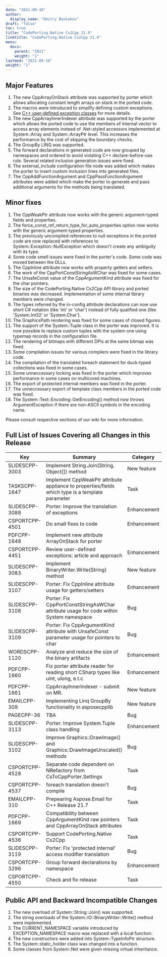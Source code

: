 ```yaml
---
date: "2021-09-10"
author:
  display_name: "Dmitry Baskakov"
draft: "false"
toc: true
title: "CodePorting.Native Cs2Cpp 21.9"
linktitle: "CodePorting.Native Cs2Cpp 21.9"
menu:
  docs:
    parent: "2021"
    weight: "1"
lastmod: "2021-09-10"
weight: "1"
---
```


## Major Features ##

1. The new CppArrayOnStack attribute was supported by porter which allows allocating constant length arrays on stack in the ported code.
1. The macros were introduced to simplify defining custom exceptions. See [C++ user-defined exception classes](https://docs.codeporting.com/native/cs2cpp/developer-guide/cpp-user-defined-exception-classes/) for more details.
1. The new CppArrayInnerIndexer attribute was supported by the porter which allows the ported code to use the members of internal vector to access array elements instead of .Net-styled accessors implemented at System::Array and System::ArrayPtr level. This increases the performance by the cost of skipping the boundary checks.
1. The GroupBy LINQ was supported.
1. The forward declarations in generated code are now grouped by namespaces and ordered to avoid violating C++ declare-before-use rule. Several related inclusion generation issues were fixed.
1. The external_include configuration file node was added which makes the porter to insert custom inclusion lines into generated files.
1. The CppAddFunctionArgument and CppPassFunctionArgument attributes were added which make the porter to generate and pass additional arguments for the methods being translated.

## Minor fixes ##

1. The CppWeakPtr attribute now works with the generic argument-typed fields and properties.
1. The force_const_ref_return_type_for_auto_properties option now works with the generic argument-typed properties.
1. The previously uncompiled references to null exceptions in the ported code are now replaced with references to System::Exception::NullException which doesn't create any ambiguity with its type.
1. Some code smell issues were fixed in the porter's code. Some code was moved between the DLLs.
1. The CppInline attribute now works with property getters and setters.
1. The work of the CppPortConstStringAsWChar was fixed for some cases.
1. The UnsafeConst value of the CppArgumentKind attribute was fixed for the char pointers.
1. The size of the CodePorting.Native Cs2Cpp API library and ported binaries was decreased. Implementation of some internal library members were changed.
1. The types referred by the in-config attribute declarations can now use short C# notation (like 'int' or 'char') instead of fully qualified one (like 'System.Int32' or 'System.Char').
1. The GraphicsPath rendering was fixed for some cases of closed figures.
1. The support of the System::Tuple class in the porter was improved. It is now possible to replace custom tuples with the system one using typemap records in the configuration file.
1. The rendering of bitmaps with different DPIs at the same bitmap was fixed.
1. Some compilation issues for various compilers were fixed in the library code.
1. The compilation of the translated foreach statement for duck-typed collections was fixed in some cases.
1. Some unneccessary locking was fixed in the porter which improves performance in some cases on multicored machines.
1. The export of protected internal members was fixed in the porter.
1. The unneccessary export of template class members in the ported code was fixed.
1. The System::Text::Encoding::GetEncoding() method now throws ArgumentException if there are non-ASCII symbols in the encoding name.

Please consult respective sections of our wiki for more information.

## Full List of Issues Covering all Changes in this Release ##

| Key | Summary | Category |
| --- | --- | --- |
| SLIDESCPP-3003 | Implement String.Join(String, Object[]) method | New feature |
| TASKSCPP-1647 | Implement CppWeakPtr attribute appliance to properties/fields which type is a template parameter | Task |
| SLIDESCPP-3088 | Porter: Improve the translation of exceptions | Enhancement |
| CSPORTCPP-4501 | Do small fixes to code | Enhancement |
| PDFCPP-1648 | Implement new attribute ArrayOnStack for porter | 
| CSPORTCPP-4451 | Review user-defined exceptions: article and approach | Enhancement |
| SLIDESCPP-3083 | Implement BinaryWriter.Write(String) method | New feature |
| SLIDESCPP-3107 | Porter: Fix CppInline attribute usage for getters/setters | Enhancement |
| SLIDESCPP-3108 | Porter: Fix CppPortConstStringAsWChar attribute usage for code within System namespace | Bug |
| SLIDESCPP-3109 | Porter: Fix CppArgumentKind attribute with UnsafeConst parameter usage for pointers to char | Bug |
| WORDSCPP-1120 | Analyze and reduce the size of the binary artifacts | Enhancement |
| PDFCPP-1660 | Fix porter attribute reader for reading short CSharp types like uint, ulong, e.t.c | Enhancement |
| PDFCPP-1661 | CppArrayInnerIndexer - submit on MR. | New feature |
| EMAILCPP-309 | Implementing Linq GroupBy functionality in asposecpplib | New feature |
| PAGECPP-36 | TBA | Bug |
| SLIDESCPP-3113 | Porter: Improve System.Tuple class handling | Enhancement |
| SLIDESCPP-3102 | Improve Graphics::DrawImage() and Graphics::DrawImageUnscaled() methods | Bug |
| CSPORTCPP-4528 | Separate code dependent on NRefactory from CsToCppPorter.Settings | Task |
| CSPORTCPP-4537 | foreach translation doesn't compile | Bug |
| EMAILCPP-310 | Prepearing Aspose.Email for C++ Release 21.7 | Task |
| PDFCPP-1669 | Compatibility between CppArgumentKind raw pointers and CppArrayOnStack attributes | Task |
| CSPORTCPP-4536 | Support CodePorting.Native Cs2Cpp | Task |
| SLIDESCPP-3119 | Porter: Fix 'protected internal' access modifier translation | Bug |
| CSPORTCPP-3296 | Group forward declarations by namespace | Enhancement |
| CSPORTCPP-4550 | Check and fix release | Task |

## Public API and Backward Incompatible Changes ##

1. The new overload of System::String::Join() was supported.
1. The string overloads of the System::IO::BinaryWriter::Write() method were implemented.
1. The CURRENT_NAMESPACE variable introduced by EXCEPTION_NAMESPACE macro was replaced with a local function.
1. The new constructors were added into System::TypeInfoPtr structure.
1. The System::static_holder class was changed into a function.
1. Some classes from System::Net were given missing virtual inheritance.
